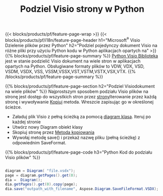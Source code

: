 ﻿---
title: Podziel Visio strony w Python
url: /pl/python-java/splitter/
description: Python kody źródłowe wyjaśniające, jak podzielić Microsoft Visio pliki na wiele plików w Python aplikacjach
---
{{< blocks/products/pf/feature-page-wrap >}}
{{< blocks/products/pf/i18n/feature-page-header h1="Microsoft<sup>&reg;</sup> Visio Dzielenie plików przez Python" h2="Podziel pojedynczy dokument Visio na różne pliki przy użyciu Python kodu w Python aplikacjach opartych na" >}}
{{% blocks/products/pf/feature-page-summary %}}
[Python Visio Biblioteka](/diagram/python-java/) jest w stanie podzielić Visio dokument na wiele stron w aplikacjach opartych na Python. Obsługiwane formaty plików to VDW, VDX, VSD, VSDM, VSDX, VSS, VSSM,VSSX,VST,VSTM,VSTX,VSX,VTX.
{{% /blocks/products/pf/feature-page-summary %}}

{{% blocks/products/pf/feature-page-section h2="Podziel Visiodokument na wiele plików" %}}
Najprostszym sposobem podziału Visio plików na stronę jest dostęp do wszystkich stron przez [strony](https://reference.aspose.com/diagram/python-java/asposediagram.api/diagram#Pages)Iterowanie przez każdą stronę i wywoływanie [Kopiuj](https://reference.aspose.com/diagram/python-java/asposediagram.api/page#copy(com.aspose.diagram.Page)) metoda. Wreszcie zapisując go w określonej ścieżce. 

+ Załaduj plik Visio z pełną ścieżką za pomocą [diagram klasa](https://reference.aspose.com/diagram/python-java/asposediagram.api/diagram).
Iteruj po każdej stronie
+ Utwórz nowy Diagram obiekt klasy
+ Skopiuj stronę przez [Metoda kopiowania](https://reference.aspose.com/diagram/python-java/asposediagram.api/page#copy(com.aspose.diagram.Page))
+ Wywołaj metodę save() i przekaż nazwę pliku (pełną ścieżkę) z odpowiednim SaveFormat.

{{% blocks/products/pf/feature-page-code h3="Python Kod do podziału Visio plików" %}}

```cs

diagram = Diagram( "file.vsdx");
page = diagram.getPages().get(0);
dia =  Diagram();
dia.getPages().get(0).copy(page);
dia.save("outpath_with_filename", Aspose.Diagram.SaveFileFormat.VSDX);  


```
